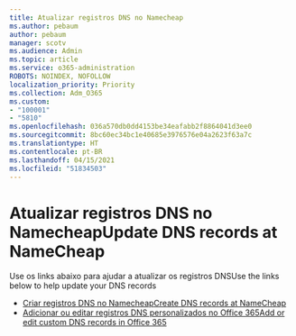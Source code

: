 ```yaml
---
title: Atualizar registros DNS no Namecheap
ms.author: pebaum
author: pebaum
manager: scotv
ms.audience: Admin
ms.topic: article
ms.service: o365-administration
ROBOTS: NOINDEX, NOFOLLOW
localization_priority: Priority
ms.collection: Adm_O365
ms.custom:
- "100001"
- "5810"
ms.openlocfilehash: 036a570db0dd4153be34eafabb2f8864041d3ee0
ms.sourcegitcommit: 8bc60ec34bc1e40685e3976576e04a2623f63a7c
ms.translationtype: HT
ms.contentlocale: pt-BR
ms.lasthandoff: 04/15/2021
ms.locfileid: "51834503"
---
```

# <a name="update-dns-records-at-namecheap"></a><span data-ttu-id="5f1c8-102">Atualizar registros DNS no Namecheap</span><span class="sxs-lookup"><span data-stu-id="5f1c8-102">Update DNS records at NameCheap</span></span>

<span data-ttu-id="5f1c8-103">Use os links abaixo para ajudar a atualizar os registros DNS</span><span class="sxs-lookup"><span data-stu-id="5f1c8-103">Use the links below to help update your DNS records</span></span>

- [<span data-ttu-id="5f1c8-104">Criar registros DNS no Namecheap</span><span class="sxs-lookup"><span data-stu-id="5f1c8-104">Create DNS records at NameCheap</span></span>](https://docs.microsoft.com/microsoft-365/admin/dns/create-dns-records-at-namecheap?view=o365-worldwide)
- [<span data-ttu-id="5f1c8-105">Adicionar ou editar registros DNS personalizados no Office 365</span><span class="sxs-lookup"><span data-stu-id="5f1c8-105">Add or edit custom DNS records in Office 365</span></span>](https://docs.microsoft.com/microsoft-365/admin/setup/add-domain#add-or-edit-custom-dns-records)